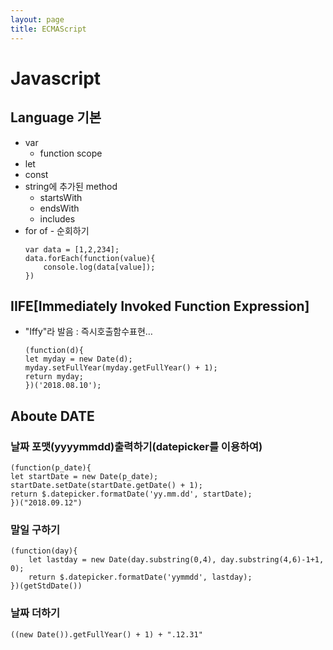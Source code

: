 ```yaml
---
layout: page
title: ECMAScript
---
```

# Javascript
## Language 기본
- var
   * function scope
- let
- const
- string에 추가된 method
  * startsWith
  * endsWith
  * includes
- for of - 순회하기
    ```
    var data = [1,2,234];
    data.forEach(function(value){
        console.log(data[value]);
    })
    ```

## IIFE[Immediately Invoked Function Expression]
- "Iffy"라 발음 : 즉시호출함수표현…
    ```
    (function(d){
    let myday = new Date(d);
    myday.setFullYear(myday.getFullYear() + 1);
    return myday;
    })('2018.08.10');
    ```

## Aboute DATE
### 날짜 포맷(yyyymmdd)출력하기(datepicker를 이용하여)
    (function(p_date){
    let startDate = new Date(p_date);
    startDate.setDate(startDate.getDate() + 1);
    return $.datepicker.formatDate('yy.mm.dd', startDate);
    })("2018.09.12")

### 말일 구하기
    (function(day){
        let lastday = new Date(day.substring(0,4), day.substring(4,6)-1+1, 0);
        return $.datepicker.formatDate('yymmdd', lastday);
    })(getStdDate())

### 날짜 더하기
    ((new Date()).getFullYear() + 1) + ".12.31"
